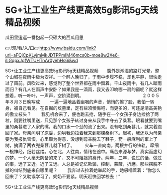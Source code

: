 # 5G+让工业生产线更高效5g影讯5g天线精品视频
瓜田里逡巡一番抱起一只硕大的西瓜用思

👉/观/看/入/口👉http://www.baidu.com/link?url=aFQjCpKLyjmMkJDTPPmIM46mcs0b-moe8w2Xe6-iLGqpxJgfWTUHTnAr0yehHs6i&wd

5G+让工业生产线更高效5g影讯5g天线精品视频　　窗外是潮湿的路灯光晕，整个山城在夜雨中极为安祥。一个醉人晚归了，于雨中步履不稳，却也平静，很快走过了窗前。风吹过来，感觉到了整个世界都在雨中飘着。千山夜雨中，有几人踏雨而归？有几人在雨声中安卧？如果我是一滴雨，我又去叩响哪一扇的窗呢？就这样想着，听一叶叶，一声声，空阶滴到明。　　　　　　　　　　　　　　２００５年８月３日晚写成
　　一遍一遍地品着幽咽的声音，悄悄的擦了脸，我怕一转身，被自己看见。在自掘的坟墓里，定有些须懊悔吧，而更多的，可还是清高美艳的傲立枝头？
　　我见机会来了，便也跑去抢，随手在一个女孩子身边捡拾了两粒，刚要往嘴里送，只见那个女孩子转过身来从我手中夺去了桑葚。眼看就要到嘴里的桑葚进了人家的嘴，我的口水一个劲的流了出来。没有吃到桑葚儿，就哭着跑回了家。母亲问明了原委，边哄我边拉着我来到那棵桑树下。起初，我还以为母亲要为我报仇雪恨，心里颇为得意，没想到母亲脱去了鞋子，箭一般麻利的窜上了树，摘满了两衣兜桑葚儿就下树了。
　　火车一直向南。两根并行的铁轨，牵细一根神经，细若丝缕。心在北，人往南，情绪在途中。痛苦来源与梦，真实而虚幻的梦。一个人毫无防备的来了，又不可阻挡的离开。两年，三年，说过的话，做过的事，远了又近。近了又远。人总是被记忆欺骗，控制，蒙蔽，折磨。那些摆脱不掉的纠结到底来自哪里呢？
　　我奔过去拉着她举起的手，她嗫嚅着着：“你怎么回来了？又耽误学习了，奶奶不要紧。明天赶快回学校去！”

5G+让工业生产线更高效5g影讯5g天线精品视频
